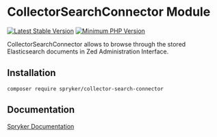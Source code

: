 # CollectorSearchConnector Module
[![Latest Stable Version](https://poser.pugx.org/spryker/collector-search-connector/v/stable.svg)](https://packagist.org/packages/spryker/collector-search-connector)
[![Minimum PHP Version](https://img.shields.io/badge/php-%3E%3D%208.0-8892BF.svg)](https://php.net/)

CollectorSearchConnector allows to browse through the stored Elasticsearch documents in Zed Administration Interface.

## Installation

```
composer require spryker/collector-search-connector
```

## Documentation

[Spryker Documentation](https://docs.spryker.com)
